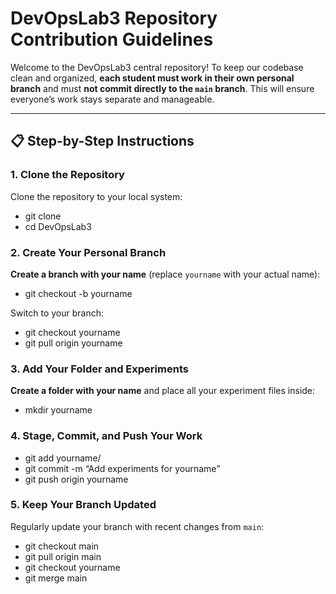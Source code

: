 # DevOpsLab3 Repository Contribution Guidelines

Welcome to the DevOpsLab3 central repository! To keep our codebase clean and organized, **each student must work in their own personal branch** and must **not commit directly to the `main` branch**. This will ensure everyone’s work stays separate and manageable.

---

## 📋 Step-by-Step Instructions

### 1. Clone the Repository

Clone the repository to your local system:
- git clone 
- cd DevOpsLab3


### 2. Create Your Personal Branch

**Create a branch with your name** (replace `yourname` with your actual name):
- git checkout -b yourname

Switch to your branch:
- git checkout yourname
- git pull origin yourname


### 3. Add Your Folder and Experiments

**Create a folder with your name** and place all your experiment files inside:
- mkdir yourname


### 4. Stage, Commit, and Push Your Work
- git add yourname/
- git commit -m “Add experiments for yourname”
- git push origin yourname


### 5. Keep Your Branch Updated

Regularly update your branch with recent changes from `main`:
- git checkout main
- git pull origin main
- git checkout yourname
- git merge main


